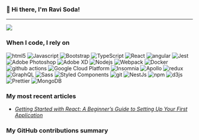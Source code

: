 ### 👋 Hi there, I'm Ravi Soda!

---

![](https://komarev.com/ghpvc/?username=ravi-soda&color=fb4362)

<h3>When I code, I rely on</h3>
<p>
  <img alt="html5" src="https://img.shields.io/badge/-HTML5-E34F26?style=flat-square&logo=html5&logoColor=white" />
  <img alt="Javascript" src="https://img.shields.io/badge/-javascript-f7df1c?style=flat-square&logo=javascript&logoColor=black" />
  <img alt="Bootstrap" src="https://img.shields.io/badge/-bootstrap-7953b3?style=flat-square&logo=javascript&logoColor=white" />
  <img alt="TypeScript" src="https://img.shields.io/badge/-TypeScript-007ACC?style=flat-square&logo=typescript&logoColor=white" />
  <img alt="React" src="https://img.shields.io/badge/-React-45b8d8?style=flat-square&logo=react&logoColor=white" />
  <img alt="angular" src="https://img.shields.io/badge/-Angular-DD0031?style=flat-square&logo=angular&logoColor=white" />
  <img alt="Jest" src="https://img.shields.io/badge/-jest-be3d19?style=flat-square&logo=jest&logoColor=white" />
  <img alt="Adobe Photoshop" src="https://img.shields.io/badge/-adobe%20photoshop-30a8ff?style=flat-square&logo=adobe%20photoshop&logoColor=white" />
  <img alt="Adobe XD" src="https://img.shields.io/badge/-Adobe%20XD-ff62f6?style=flat-square&logo=Adobe%20XD&logoColor=white" />
  <img alt="Nodejs" src="https://img.shields.io/badge/-Nodejs-43853d?style=flat-square&logo=Node.js&logoColor=white" />
  <img alt="Webpack" src="https://img.shields.io/badge/-Webpack-8DD6F9?style=flat-square&logo=webpack&logoColor=white" />
  <img alt="Docker" src="https://img.shields.io/badge/-Docker-46a2f1?style=flat-square&logo=docker&logoColor=white" />
  <img alt="github actions" src="https://img.shields.io/badge/-Github_Actions-2088FF?style=flat-square&logo=github-actions&logoColor=white" />
  <img alt="Google Cloud Platform" src="https://img.shields.io/badge/-Google_Cloud_Platform-1a73e8?style=flat-square&logo=google-cloud&logoColor=white" />
  <img alt="Insomnia" src="https://img.shields.io/badge/-Insomnia-5849BE?style=flat-square&logo=insomnia&logoColor=white" />
  <img alt="Apollo" src="https://img.shields.io/badge/-Apollo%20GraphQL-311C87?style=flat-square&logo=apollo-graphql&logoColor=white" />
  <img alt="redux" src="https://img.shields.io/badge/-Redux-764ABC?style=flat-square&logo=redux&logoColor=white" />
  <img alt="GraphQL" src="https://img.shields.io/badge/-GraphQL-E10098?style=flat-square&logo=graphql&logoColor=white" />
  <img alt="Sass" src="https://img.shields.io/badge/-Sass-CC6699?style=flat-square&logo=sass&logoColor=white" />
  <img alt="Styled Components" src="https://img.shields.io/badge/-Styled_Components-db7092?style=flat-square&logo=styled-components&logoColor=white" />
  <img alt="git" src="https://img.shields.io/badge/-Git-F05032?style=flat-square&logo=git&logoColor=white" />
  <img alt="NestJs" src="https://img.shields.io/badge/-NestJs-ea2845?style=flat-square&logo=nestjs&logoColor=white" />
  <img alt="npm" src="https://img.shields.io/badge/-NPM-CB3837?style=flat-square&logo=npm&logoColor=white" />
  <img alt="d3js" src="https://img.shields.io/badge/-D3.js-F9A03C?style=flat-square&logo=d3.js&logoColor=white" />
  <img alt="Prettier" src="https://img.shields.io/badge/-Prettier-F7B93E?style=flat-square&logo=prettier&logoColor=white" />
  <img alt="MongoDB" src="https://img.shields.io/badge/-MongoDB-13aa52?style=flat-square&logo=mongodb&logoColor=white" />
</p>

<h3>My most recent articles</h3>
<ul>
  <li><a href=""><i>Getting Started with React: A Beginner’s Guide to Setting Up Your First Application</i></a></li>
</ul>

<!--If you think I deserve a little pick-me-up, why not treat me to a cup of coffee/tea? 🥺

<a href="https://www.buymeacoffee.com/cycosad" target="_blank"><img src="https://cdn.buymeacoffee.com/buttons/v2/default-red.png" alt="Buy Me A Coffee" width="150" ></a>
-->
<h3>My GitHub contributions summary</h3>

<!--[![GitHub Streak](https://github-readme-streak-stats.herokuapp.com?user=cycosad&theme=dark&ring=fb4362&file=fb4362&currStreakNum=fb4362&currStreakLabel=fb4362&hide_border=true)](https://git.io/streak-stats)

![Ravi Soda's GitHub stats](https://github-readme-stats.vercel.app/api?username=ravi-soda&hide_border=true&show_icons=true&bg_color=151515&title_color=fb4362&icon_color=fb4362&text_bold=false&text_color=9e9e9e)  -->
